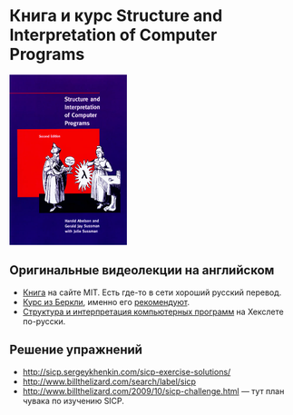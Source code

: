 # Книга и курс Structure and Interpretation of Computer Programs
<img src="cover.jpg" alt="" height="300">

## Оригинальные видеолекции на английском
* [Книга](https://mitpress.mit.edu/sicp/full-text/book/book.html) на сайте MIT. Есть где-то в сети хороший русский перевод.
* [Курс из Беркли](https://www.youtube.com/playlist?list=PL3E89002AA9B9879E), именно его [рекомендуют](https://teachyourselfcs.com/#programming).
* [Структура и интерпретация компьютерных программ](https://ru.hexlet.io/courses/sicp) на Хекслете по-русски.

## Решение упражнений
* http://sicp.sergeykhenkin.com/sicp-exercise-solutions/
* http://www.billthelizard.com/search/label/sicp
* http://www.billthelizard.com/2009/10/sicp-challenge.html — тут план чувака по изучению SICP.
